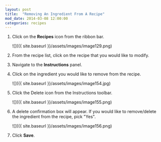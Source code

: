 ```yaml
---
layout: post
title:  "Removing An Ingredient From A Recipe"
mod_date: 2014-03-08 12:00:00
categories: recipes
---
```


1.	Click on the **Recipes** icon from the ribbon bar.

	![]({{ site.baseurl }}/assets/images/image129.png)

2.	From the recipe list, click on the recipe that you would like to modify.

3.	Navigate to the **Instructions** panel.

4.	Click on the ingredient you would like to remove from the recipe.

	![]({{ site.baseurl }}/assets/images/image154.jpg)

5.	Click the Delete icon from the Instructions toolbar.

	![]({{ site.baseurl }}/assets/images/image155.png)

6.	A delete confirmation box will appear.  If you would like to remove/delete the ingredient from the recipe, pick "Yes".

	![]({{ site.baseurl }}/assets/images/image156.png)

7.	Click **Save**.
